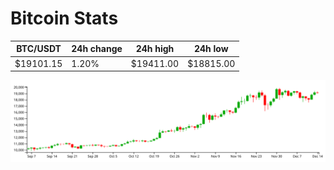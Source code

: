 # Bitcoin Stats

BTC/USDT|24h change|24h high|24h low|
|---|---|---|---|
|$19101.15|1.20%|$19411.00|$18815.00|

<img src="./chart.svg">
